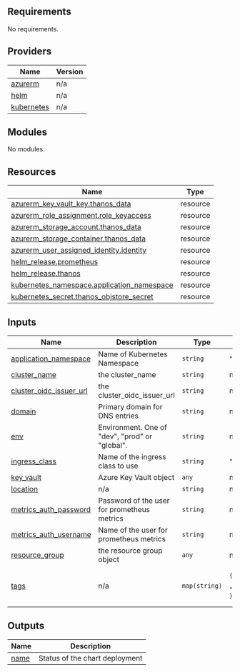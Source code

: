 ## Requirements

No requirements.

## Providers

| Name | Version |
|------|---------|
| <a name="provider_azurerm"></a> [azurerm](#provider\_azurerm) | n/a |
| <a name="provider_helm"></a> [helm](#provider\_helm) | n/a |
| <a name="provider_kubernetes"></a> [kubernetes](#provider\_kubernetes) | n/a |

## Modules

No modules.

## Resources

| Name | Type |
|------|------|
| [azurerm_key_vault_key.thanos_data](https://registry.terraform.io/providers/hashicorp/azurerm/latest/docs/resources/key_vault_key) | resource |
| [azurerm_role_assignment.role_keyaccess](https://registry.terraform.io/providers/hashicorp/azurerm/latest/docs/resources/role_assignment) | resource |
| [azurerm_storage_account.thanos_data](https://registry.terraform.io/providers/hashicorp/azurerm/latest/docs/resources/storage_account) | resource |
| [azurerm_storage_container.thanos_data](https://registry.terraform.io/providers/hashicorp/azurerm/latest/docs/resources/storage_container) | resource |
| [azurerm_user_assigned_identity.identity](https://registry.terraform.io/providers/hashicorp/azurerm/latest/docs/resources/user_assigned_identity) | resource |
| [helm_release.prometheus](https://registry.terraform.io/providers/hashicorp/helm/latest/docs/resources/release) | resource |
| [helm_release.thanos](https://registry.terraform.io/providers/hashicorp/helm/latest/docs/resources/release) | resource |
| [kubernetes_namespace.application_namespace](https://registry.terraform.io/providers/hashicorp/kubernetes/latest/docs/resources/namespace) | resource |
| [kubernetes_secret.thanos_objstore_secret](https://registry.terraform.io/providers/hashicorp/kubernetes/latest/docs/resources/secret) | resource |

## Inputs

| Name | Description | Type | Default | Required |
|------|-------------|------|---------|:--------:|
| <a name="input_application_namespace"></a> [application\_namespace](#input\_application\_namespace) | Name of Kubernetes Namespace | `string` | `"prometheus"` | no |
| <a name="input_cluster_name"></a> [cluster\_name](#input\_cluster\_name) | the cluster\_name | `string` | n/a | yes |
| <a name="input_cluster_oidc_issuer_url"></a> [cluster\_oidc\_issuer\_url](#input\_cluster\_oidc\_issuer\_url) | the cluster\_oidc\_issuer\_url | `string` | n/a | yes |
| <a name="input_domain"></a> [domain](#input\_domain) | Primary domain for DNS entries | `string` | n/a | yes |
| <a name="input_env"></a> [env](#input\_env) | Environment. One of "dev", "prod" or "global". | `string` | n/a | yes |
| <a name="input_ingress_class"></a> [ingress\_class](#input\_ingress\_class) | Name of the ingress class to use | `string` | `"internal"` | no |
| <a name="input_key_vault"></a> [key\_vault](#input\_key\_vault) | Azure Key Vault object | `any` | n/a | yes |
| <a name="input_location"></a> [location](#input\_location) | n/a | `string` | n/a | yes |
| <a name="input_metrics_auth_password"></a> [metrics\_auth\_password](#input\_metrics\_auth\_password) | Password of the user for prometheus metrics | `string` | n/a | yes |
| <a name="input_metrics_auth_username"></a> [metrics\_auth\_username](#input\_metrics\_auth\_username) | Name of the user for prometheus metrics | `string` | n/a | yes |
| <a name="input_resource_group"></a> [resource\_group](#input\_resource\_group) | the resource group object | `any` | n/a | yes |
| <a name="input_tags"></a> [tags](#input\_tags) | n/a | `map(string)` | <pre>{<br>  "Created_by": "DevOps-Admins-Terragrunted"<br>}</pre> | no |

## Outputs

| Name | Description |
|------|-------------|
| <a name="output_name"></a> [name](#output\_name) | Status of the chart deployment |
